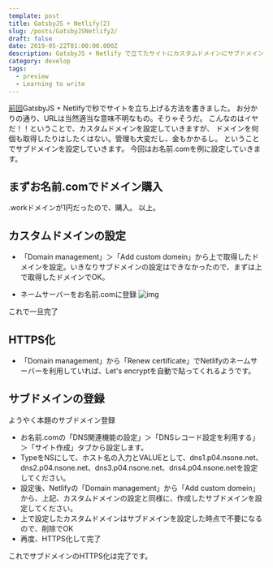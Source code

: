 ```yaml
---
template: post
title: GatsbyJS + Netlify(2)
slug: /posts/GatsbyJSNetlify2/
draft: false
date: 2019-05-22T01:00:00.000Z
description: GatsbyJS + Netlify で立てたサイトにカスタムドメインにサブドメインを設定する。
category: develop
tags:
  - preview
  - Learning to write
---
```



[前回](/posts/GatsbyJSNetlify1/)GatsbyJS + Netlifyで秒でサイトを立ち上げる方法を書きました。
お分かりの通り、URLは当然適当な意味不明なもの。そりゃそうだ。
こんなのはイヤだ！！ということで、カスタムドメインを設定していきますが、
ドメインを何個も取得したりはしたくはない。管理も大変だし、金もかかるし。
ということでサブドメインを設定していきます。
今回はお名前.comを例に設定していきます。

## まずお名前.comでドメイン購入
.workドメインが1円だったので、購入。
以上。


## カスタムドメインの設定
- 「Domain management」＞「Add custom domein」から上で取得したドメインを設定。いきなりサブドメインの設定はできなかったので、まずは上で取得したドメインでOK。  

- ネームサーバーをお名前.comに登録
![img](/media/contents/page1/sc04.png)

これで一旦完了

## HTTPS化
- 「Domain management」から「Renew certificate」でNetlifyのネームサーバーを利用していれば、Let's encryptを自動で貼ってくれるようです。


## サブドメインの登録
ようやく本題のサブドメイン登録
- お名前.comの「DNS関連機能の設定」＞「DNSレコード設定を利用する」＞「サイト作成」タブから設定します。
- TypeをNSにして、ホスト名の入力とVALUEとして、dns1.p04.nsone.net、dns2.p04.nsone.net、dns3.p04.nsone.net、dns4.p04.nsone.netを設定してください。
- 設定後、Netlifyの「Domain management」から「Add custom domein」から、上記、カスタムドメインの設定と同様に、作成したサブドメインを設定してください。
- 上で設定したカスタムドメインはサブドメインを設定した時点で不要になるので、削除でOK
- 再度、HTTPS化して完了

これでサブドメインのHTTPS化は完了です。


